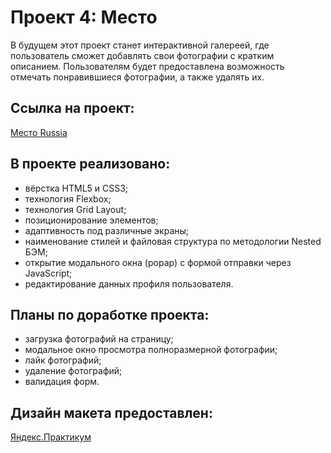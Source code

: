 # Проект 4: Место

В будущем этот проект станет интерактивной галереей, где пользователь сможет добавлять свои фотографии с кратким описанием. Пользователям будет предоставлена возможность отмечать понравившиеся фотографии, а также удалять их.

## Ссылка на проект:
[Место Russia](https://elaineir.github.io/mesto/index.html)

## В проекте реализовано:
* вёрстка HTML5 и CSS3;
* технология Flexbox;
* технология Grid Layout;
* позиционирование элементов;
* адаптивность под различные экраны;
* наименование стилей и файловая структура по методологии Nested БЭМ;
* открытие модального окна (popap) с формой отправки через JavaScript;
* редактирование данных профиля пользователя.

## Планы по доработке проекта:
* загрузка фотографий на страницу;
* модальное окно просмотра полноразмерной фотографии;
* лайк фотографий;
* удаление фотографий;
* валидация форм.

## Дизайн макета предоставлен:
[Яндекс.Практикум](https://praktikum.yandex.ru/)

